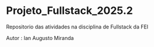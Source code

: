 # Projeto_Fullstack_2025.2
Repositorio das atividades na disciplina de Fullstack da FEI

Autor : Ian Augusto Miranda
